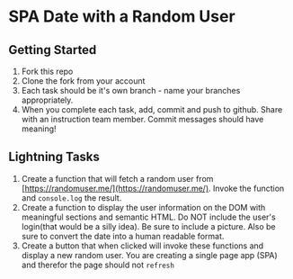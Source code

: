 # SPA Date with a Random User

## Getting Started
1. Fork this repo
1. Clone the fork from your account
1. Each task should be it's own branch - name your branches appropriately.
1. When you complete each task, add, commit and push to github. Share with an instruction team member. Commit messages should have meaning!

## Lightning Tasks
1. Create a function that will fetch a random user from 
[https://randomuser.me/](https://randomuser.me/). Invoke the function and `console.log` the result.
1. Create a function to display the user information on the DOM with meaningful sections and semantic HTML. Do NOT include the user's login(that would be a silly idea). Be sure to include a picture. Also be sure to convert the date into a human readable format.
1. Create a button that when clicked will invoke these functions and display a new random user. You are creating a single page app (SPA) and therefor the page should not `refresh`